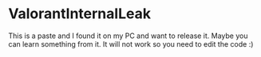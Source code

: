 # ValorantInternalLeak

This is a paste and I found it on my PC and want to release it. Maybe you can learn something from it. It will not work so you need to edit the code :)
